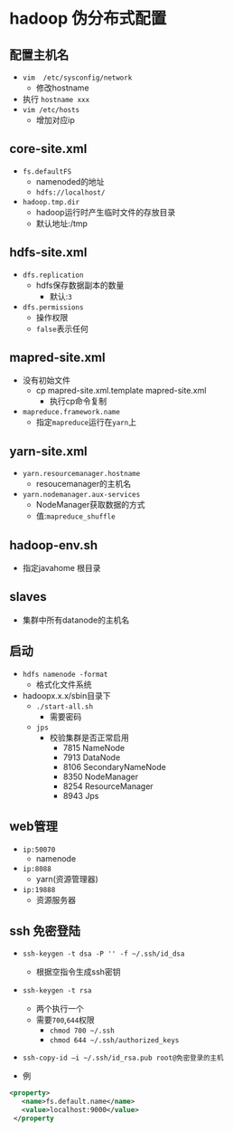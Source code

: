# hadoop 伪分布式配置

## 配置主机名

- `vim  /etc/sysconfig/network`
  - 修改hostname
- 执行 `hostname xxx`
- `vim /etc/hosts`
  - 增加对应ip

## core-site.xml

- `fs.defaultFS`
  - namenoded的地址
  - `hdfs://localhost/`
- `hadoop.tmp.dir`
  - hadoop运行时产生临时文件的存放目录
  - 默认地址:/tmp

## hdfs-site.xml

- `dfs.replication`
  - hdfs保存数据副本的数量
    - 默认:`3`
- `dfs.permissions`
  - 操作权限
  - `false`表示任何

##  mapred-site.xml

- 没有初始文件
  - cp mapred-site.xml.template mapred-site.xml
    - 执行cp命令复制
- `mapreduce.framework.name`
  - 指定`mapreduce`运行在`yarn`上

## yarn-site.xml

- `yarn.resourcemanager.hostname`
  - resoucemanager的主机名
- `yarn.nodemanager.aux-services`
  - NodeManager获取数据的方式
  - 值:`mapreduce_shuffle`
## hadoop-env.sh

- 指定javahome 根目录

## slaves

- 集群中所有datanode的主机名

## 启动

- `hdfs namenode -format`
  - 格式化文件系统
- hadoopx.x.x/sbin目录下
  - `./start-all.sh`
    - 需要密码
  - `jps`
    - 校验集群是否正常启用
      - 7815 NameNode
      - 7913 DataNode
      - 8106 SecondaryNameNode
      - 8350 NodeManager
      - 8254 ResourceManager
      - 8943 Jps

## web管理

- `ip:50070`
  - namenode
- `ip:8088`
  - yarn(资源管理器)
- `ip:19888`
  - 资源服务器


## ssh 免密登陆

- `ssh-keygen -t dsa -P '' -f ~/.ssh/id_dsa`
  - 根据空指令生成ssh密钥
- `ssh-keygen -t rsa`
  - 两个执行一个
  - 需要`700`,`644`权限
    - `chmod 700 ~/.ssh`
    - `chmod 644 ~/.ssh/authorized_keys`
- `ssh-copy-id –i ~/.ssh/id_rsa.pub root@免密登录的主机`

- 例

```xml
<property>
   <name>fs.default.name</name>
   <value>localhost:9000</value>
 </property
```


